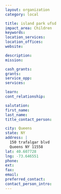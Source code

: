 ```yaml
---
layout: organization
category: local

title: island park ufsd
impact_area: Children
keywords: 
location_services: 
location_offices: 
website: 

description: 
mission: 

cash_grants: 
grants: 
service_opp: 
services: 

learn: 
cont_relationship: 

salutation: 
first_name: 
last_name: 
title_contact_person: 

city: Queens
state: NY
address: |
  150 trafalgar blvd     
  Queens NY 11558
lat: 40.607728
lng: -73.646551
phone: 
ext: 
fax: 
email: 
preferred_contact: 
contact_person_intro: 
---
```

